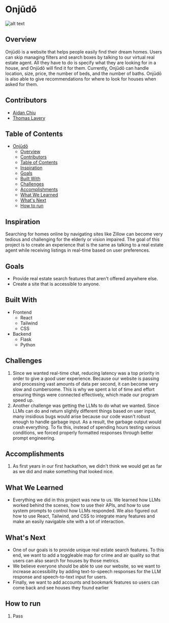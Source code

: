 # Onjūdō

![alt text](https://github.com/[username]/[reponame]/blob/[branch]/image.jpg?raw=true)

## Overview

Onjūdō is a website that helps people easily find their dream homes. Users can skip managing filters and search boxes by talking to our virtual real estate agent. All they have to do is specify what they are looking for in a house, and Onjūdō will find it for them. Currently, Onjūdō can handle location, size, price, the number of beds, and the number of baths. Onjūdō is also able to give recommendations for where to look for houses when asked for them.

## Contributors

- [Aidan Chiu](mailto:aidanchiuch@gmail.com)
- [Thomas Lavery](mailto:thomas.lavery18@gmail.com)

## Table of Contents

- [Onjūdō](#onjūdō)
  - [Overview](#overview)
  - [Contributors](#contributors)
  - [Table of Contents](#table-of-contents)
  - [Inspiration](#inspiration)
  - [Goals](#goals)
  - [Built With](#built-with)
  - [Challenges](#challenges)
  - [Accomplishments](#accomplishments)
  - [What We Learned](#what-we-learned)
  - [What's Next](#whats-next)
  - [How to run](#how-to-run)

## Inspiration

Searching for homes online by navigating sites like Zillow can become very tedious and challenging for the elderly or vision impaired. The goal of this project is to create an experience that is the same as talking to a real estate agent while receiving listings in real-time based on user preferences.

## Goals

- Provide real estate search features that aren't offered anywhere else.
- Create a site that is accessible to anyone.

## Built With

- Frontend
    - React
    - Tailwind
    - CSS
- Backend
    - Flask
    - Python

## Challenges

1. Since we wanted real-time chat, reducing latency was a top priority in order to give a good user experience. Because our website is passing and processing vast amounts of data per second, it can become very slow and cumbersome. This is why we spent a lot of time and effort ensuring things were connected effectively, which made our program speed up. 
3. Another challenge was getting the LLMs to do what we wanted. Since LLMs can do and return slightly different things based on user input, many insidious bugs would arise because our code wasn't robust enough to handle garbage input. As a result, the garbage output would crash everything. To fix this, instead of spending hours testing various conditions, we forced properly formatted responses through better prompt engineering.

## Accomplishments

1. As first years in our first hackathon, we didn't think we would get as far as we did and make something that looked nice.

## What We Learned

- Everything we did in this project was new to us. We learned how LLMs worked behind the scenes, how to use their APIs, and how to use system prompts to control how LLMs responded. We also figured out how to use React, Tailwind, and CSS to integrate many features and make an easily navigable site with a lot of interaction.

## What's Next

- One of our goals is to provide unique real estate search features. To this end, we want to add a toggleable map for crime and air quality so that users can also search for houses by those metrics.
- We believe everyone should be able to use our website, so we want to increase accessibility by adding text-to-speech responses for the LLM response and speech-to-text input for users.
- Finally, we want to add accounts and bookmark features so users can come back and see houses they found earlier

## How to run

1. Pass
